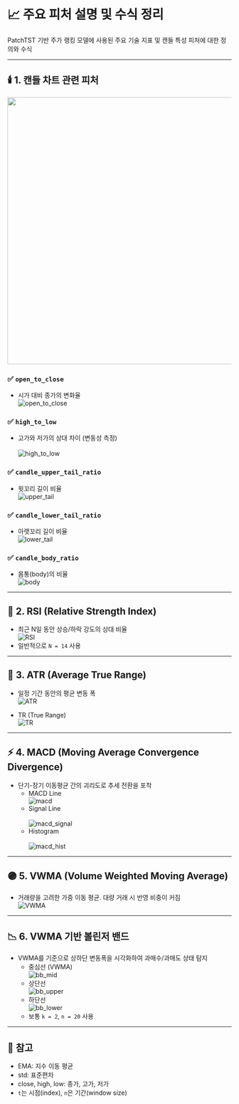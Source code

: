 # 📈 주요 피처 설명 및 수식 정리

PatchTST 기반 주가 랭킹 모델에 사용된 주요 기술 지표 및 캔들 특성 피처에 대한 정의와 수식

---

## 🕯️ 1. 캔들 차트 관련 피처
<img src=https://github.com/user-attachments/assets/0e735b9f-666b-4381-aa5d-b77e570b9307 width=600/>

### ✅ `open_to_close`
- 시가 대비 종가의 변화율<br>
![open_to_close](https://latex.codecogs.com/png.image?\fg{gray}\dpi{100}&space;\frac{close-open}{open})

### ✅ `high_to_low`
- 고가와 저가의 상대 차이 (변동성 측정)<br>   
![high_to_low](https://latex.codecogs.com/png.image?\fg{gray}\dpi{100}&space;\frac{high-low}{low})

### ✅ `candle_upper_tail_ratio`
- 윗꼬리 길이 비율<br>
![upper_tail](https://latex.codecogs.com/png.image?\fg{gray}\dpi{100}&space;\frac{high-\max(open,&space;close)}{close})

### ✅ `candle_lower_tail_ratio`
- 아랫꼬리 길이 비율<br>
![lower_tail](https://latex.codecogs.com/png.image?\fg{gray}\dpi{100}&space;\frac{\min(open,&space;close)-low}{close})

### ✅ `candle_body_ratio`
- 몸통(body)의 비율<br>
![body](https://latex.codecogs.com/png.image?\fg{gray}\dpi{100}&space;\frac{|close-open|}{high-low})

---

## 🔄 2. RSI (Relative Strength Index)

- 최근 N일 동안 상승/하락 강도의 상대 비율<br>
![RSI](https://latex.codecogs.com/png.image?\fg{gray}\dpi{100}&space;\text{RSI}=&space;100&space;-&space;\frac{100}{1&space;+&space;\frac{AvgGain}{AvgLoss}})
- 일반적으로 `N = 14` 사용

---

## 📏 3. ATR (Average True Range)

- 일정 기간 동안의 평균 변동 폭<br>
![ATR](https://latex.codecogs.com/png.image?\fg{gray}\dpi{100}&space;\text{ATR}_t&space;=&space;\text{EMA}_n(\text{TR}_t))

- TR (True Range)<br>
![TR](https://latex.codecogs.com/png.image?\fg{gray}\dpi{100}&space;\text{TR}_t&space;=&space;\max(high_t-low_t,&space;|high_t-close_{t-1}|,&space;|low_t-close_{t-1}|))

---

## ⚡ 4. MACD (Moving Average Convergence Divergence)

- 단기-장기 이동평균 간의 괴리도로 추세 전환을 포착
  - MACD Line<br>
    ![macd](https://latex.codecogs.com/png.image?\fg{gray}\dpi{100}&space;\text{MACD}&space;=&space;\text{EMA}_{12}(close)&space;-&space;\text{EMA}_{26}(close))
  - Signal Line<br>  
    ![macd_signal](https://latex.codecogs.com/png.image?\fg{gray}\dpi{100}&space;\text{Signal}&space;=&space;\text{EMA}_9(\text{MACD}))
  - Histogram<br>  
    ![macd_hist](https://latex.codecogs.com/png.image?\fg{gray}\dpi{100}&space;\text{MACD}_{hist}&space;=&space;\text{MACD}&space;-&space;\text{Signal})

---

## 🟣 5. VWMA (Volume Weighted Moving Average)

- 거래량을 고려한 가중 이동 평균. 대량 거래 시 반영 비중이 커짐<br>
![VWMA](https://latex.codecogs.com/png.image?\fg{gray}\dpi{100}&space;\text{VWMA}_t&space;=&space;\frac{\sum_{i=0}^{n-1}&space;price_{t-i}&space;\times&space;volume_{t-i}}{\sum_{i=0}^{n-1}&space;volume_{t-i}})

---

## 📉 6. VWMA 기반 볼린저 밴드

- VWMA를 기준으로 상하단 변동폭을 시각화하여 과매수/과매도 상태 탐지
  - 중심선 (VWMA)<br>
    ![bb_mid](https://latex.codecogs.com/png.image?\fg{gray}\dpi{100}&space;\text{BB}_{mid}&space;=&space;\text{VWMA}_n)
  - 상단선<br>
    ![bb_upper](https://latex.codecogs.com/png.image?\fg{gray}\dpi{100}&space;\text{BB}_{upper}&space;=&space;\text{VWMA}_n&space;+&space;k&space;\cdot&space;\text{std}(close,\&space;n))
  - 하단선<br>
    ![bb_lower](https://latex.codecogs.com/png.image?\fg{gray}\dpi{100}&space;\text{BB}_{lower}&space;=&space;\text{VWMA}_n&space;-&space;k&space;\cdot&space;\text{std}(close,\&space;n))
  - 보통 `k = 2`, `n = 20` 사용

---

## 📌 참고

- EMA: 지수 이동 평균
- std: 표준편차
- close, high, low: 종가, 고가, 저가
- `t`는 시점(index), `n`은 기간(window size)
